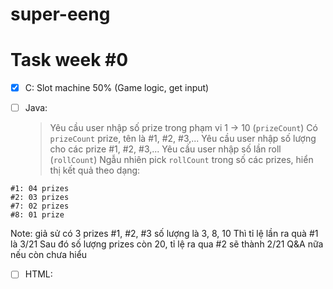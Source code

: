# super-eeng

# Task week #0

- [x] C: Slot machine 50% (Game logic, get input)
- [ ] Java:
  > Yêu cầu user nhập số prize trong phạm vi 1 -> 10 (```prizeCount```)
  > Có ```prizeCount``` prize, tên là #1, #2, #3,...
  > Yêu cầu user nhập số lượng cho các prize #1, #2, #3,...
  > Yêu cầu user nhập số lần roll (```rollCount```)
  > Ngẫu nhiên pick ```rollCount``` trong số các prizes, hiển thị kết quả theo dạng:


```
#1: 04 prizes
#2: 03 prizes
#7: 02 prizes
#8: 01 prize
```

Note: giả sử có 3 prizes #1, #2, #3 số lượng là 3, 8, 10
Thì tỉ lệ lần ra quà #1 là 3/21
Sau đó số lượng prizes còn 20, tỉ lệ ra qua #2 sẽ thành 2/21
Q&A nữa nếu còn chưa hiểu

- [ ] HTML:
